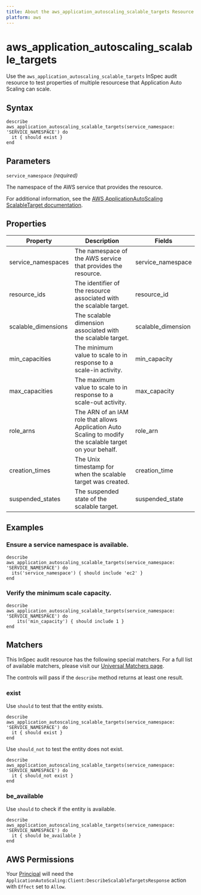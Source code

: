```yaml
---
title: About the aws_application_autoscaling_scalable_targets Resource
platform: aws
---
```


# aws\_application\_autoscaling\_scalable\_targets

Use the `aws_application_autoscaling_scalable_targets` InSpec audit resource to test properties of multiple resourcese that Application Auto Scaling can scale.

## Syntax

    describe aws_application_autoscaling_scalable_targets(service_namespace: 'SERVICE_NAMESPACE') do
      it { should exist }
    end

## Parameters

`service_namespace` _(required)_

The namespace of the AWS service that provides the resource.

For additional information, see the [AWS ApplicationAutoScaling ScalableTarget documentation](https://docs.aws.amazon.com/AWSCloudFormation/latest/UserGuide/aws-resource-applicationautoscaling-scalabletarget.html).

## Properties

| Property | Description | Fields |
| --- | --- | --- |
| service_namespaces | The namespace of the AWS service that provides the resource. | service_namespace |
| resource_ids | The identifier of the resource associated with the scalable target. | resource_id |
| scalable_dimensions | The scalable dimension associated with the scalable target. | scalable_dimension |
| min_capacities | The minimum value to scale to in response to a scale-in activity. | min_capacity |
| max_capacities | The maximum value to scale to in response to a scale-out activity. | max_capacity |
| role_arns | The ARN of an IAM role that allows Application Auto Scaling to modify the scalable target on your behalf. | role_arn |
| creation_times | The Unix timestamp for when the scalable target was created. | creation_time |
| suspended_states | The suspended state of the scalable target. | suspended_state |

## Examples

### Ensure a service namespace is available.

    describe aws_application_autoscaling_scalable_targets(service_namespace: 'SERVICE_NAMESPACE') do
      its('service_namespace') { should include 'ec2' }
    end

### Verify the minimum scale capacity.

    describe aws_application_autoscaling_scalable_targets(service_namespace: 'SERVICE_NAMESPACE') do
        its('min_capacity') { should include 1 }
    end

## Matchers

This InSpec audit resource has the following special matchers. For a full list of available matchers, please visit our [Universal Matchers page](https://www.inspec.io/docs/reference/matchers/).

The controls will pass if the `describe` method returns at least one result.

### exist

Use `should` to test that the entity exists.

    describe aws_application_autoscaling_scalable_targets(service_namespace: 'SERVICE_NAMESPACE') do
      it { should exist }
    end

Use `should_not` to test the entity does not exist.

    describe aws_application_autoscaling_scalable_targets(service_namespace: 'SERVICE_NAMESPACE') do
      it { should_not exist }
    end

### be_available

Use `should` to check if the entity is available.

    describe aws_application_autoscaling_scalable_targets(service_namespace: 'SERVICE_NAMESPACE') do
      it { should be_available }
    end

## AWS Permissions

Your [Principal](https://docs.aws.amazon.com/IAM/latest/UserGuide/intro-structure.html#intro-structure-principal) will need the `ApplicationAutoScaling:Client:DescribeScalableTargetsResponse` action with `Effect` set to `Allow`.
